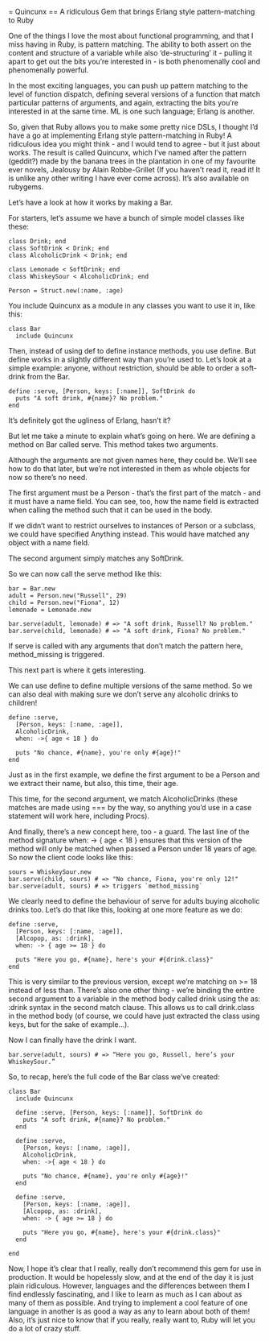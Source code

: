 = Quincunx
== A ridiculous Gem that brings Erlang style pattern-matching to Ruby

One of the things I love the most about functional programming, and that I miss having in Ruby, is pattern matching. The ability to both assert on the content and structure of a variable while also ‘de-structuring’ it - pulling it apart to get out the bits you’re interested in - is both phenomenally cool and phenomenally powerful.

In the most exciting languages, you can push up pattern matching to the level of function dispatch, defining several versions of a function that match particular patterns of arguments, and again, extracting the bits you’re interested in at the same time. ML is one such language; Erlang is another.

So, given that Ruby allows you to make some pretty nice DSLs, I thought I’d have a go at implementing Erlang style pattern-matching in Ruby! A ridiculous idea you might think - and I would tend to agree - but it just about works. The result is called Quincunx, which I’ve named after the pattern (geddit?) made by the banana trees in the plantation in one of my favourite ever novels, Jealousy by Alain Robbe-Grillet (If you haven’t read it, read it! It is unlike any other writing I have ever come across). It’s also available on rubygems.

Let’s have a look at how it works by making a Bar.

For starters, let’s assume we have a bunch of simple model classes like these:

    class Drink; end
    class SoftDrink < Drink; end
    class AlcoholicDrink < Drink; end

    class Lemonade < SoftDrink; end
    class WhiskeySour < AlcoholicDrink; end

    Person = Struct.new(:name, :age)

You include Quincunx as a module in any classes you want to use it in, like this:

    class Bar
      include Quincunx
      
Then, instead of using def to define instance methods, you use define. But define works in a slightly different way than you’re used to. Let’s look at a simple example: anyone, without restriction, should be able to order a soft-drink from the Bar.

    define :serve, [Person, keys: [:name]], SoftDrink do
      puts "A soft drink, #{name}? No problem."
    end
    
It’s definitely got the ugliness of Erlang, hasn’t it?

But let me take a minute to explain what’s going on here. We are defining a method on Bar called serve. This method takes two arguments.

Although the arguments are not given names here, they could be. We’ll see how to do that later, but we’re not interested in them as whole objects for now so there’s no need.

The first argument must be a Person - that’s the first part of the match - and it must have a name field. You can see, too, how the name field is extracted when calling the method such that it can be used in the body.

If we didn’t want to restrict ourselves to instances of Person or a subclass, we could have specified Anything instead. This would have matched any object with a name field.

The second argument simply matches any SoftDrink.

So we can now call the serve method like this:

    bar = Bar.new
    adult = Person.new("Russell", 29)
    child = Person.new("Fiona", 12)
    lemonade = Lemonade.new

    bar.serve(adult, lemonade) # => "A soft drink, Russell? No problem."
    bar.serve(child, lemonade) # => "A soft drink, Fiona? No problem."
    
If serve is called with any arguments that don’t match the pattern here, method_missing is triggered.

This next part is where it gets interesting.

We can use define to define multiple versions of the same method. So we can also deal with making sure we don’t serve any alcoholic drinks to children!

    define :serve,
      [Person, keys: [:name, :age]],
      AlcoholicDrink,
      when: ->{ age < 18 } do

      puts "No chance, #{name}, you're only #{age}!"
    end
    
Just as in the first example, we define the first argument to be a Person and we extract their name, but also, this time, their age.

This time, for the second argument, we match AlcoholicDrinks (these matches are made using === by the way, so anything you’d use in a case statement will work here, including Procs).

And finally, there’s a new concept here, too - a guard. The last line of the method signature when: -> { age < 18 } ensures that this version of the method will only be matched when passed a Person under 18 years of age. So now the client code looks like this:

    sours = WhiskeySour.new
    bar.serve(child, sours) # => "No chance, Fiona, you're only 12!"
    bar.serve(adult, sours) # => triggers `method_missing`
    
We clearly need to define the behaviour of serve for adults buying alcoholic drinks too. Let’s do that like this, looking at one more feature as we do:

    define :serve,
      [Person, keys: [:name, :age]],
      [Alcopop, as: :drink],
      when: -> { age >= 18 } do

      puts "Here you go, #{name}, here's your #{drink.class}"
    end
    
This is very similar to the previous version, except we’re matching on >= 18 instead of less than. There’s also one other thing - we’re binding the entire second argument to a variable in the method body called drink using the as: :drink syntax in the second match clause. This allows us to call drink.class in the method body (of course, we could have just extracted the class using keys, but for the sake of example…).

Now I can finally have the drink I want.

    bar.serve(adult, sours) # => “Here you go, Russell, here’s your WhiskeySour.”

So, to recap, here’s the full code of the Bar class we’ve created:

    class Bar
      include Quincunx

      define :serve, [Person, keys: [:name]], SoftDrink do
        puts "A soft drink, #{name}? No problem."
      end

      define :serve,
        [Person, keys: [:name, :age]],
        AlcoholicDrink,
        when: ->{ age < 18 } do

        puts "No chance, #{name}, you're only #{age}!"
      end

      define :serve,
        [Person, keys: [:name, :age]],
        [Alcopop, as: :drink],
        when: -> { age >= 18 } do

        puts "Here you go, #{name}, here's your #{drink.class}"
      end

    end

Now, I hope it’s clear that I really, really don’t recommend this gem for use in production. It would be hopelessly slow, and at the end of the day it is just plain ridiculous. However, languages and the differences between them I find endlessly fascinating, and I like to learn as much as I can about as many of them as possible. And trying to implement a cool feature of one language in another is as good a way as any to learn about both of them! Also, it’s just nice to know that if you really, really want to, Ruby will let you do a lot of crazy stuff.
